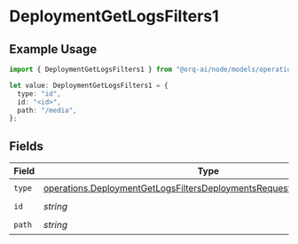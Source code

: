 # DeploymentGetLogsFilters1

## Example Usage

```typescript
import { DeploymentGetLogsFilters1 } from "@orq-ai/node/models/operations";

let value: DeploymentGetLogsFilters1 = {
  type: "id",
  id: "<id>",
  path: "/media",
};
```

## Fields

| Field                                                                                                                                                          | Type                                                                                                                                                           | Required                                                                                                                                                       | Description                                                                                                                                                    |
| -------------------------------------------------------------------------------------------------------------------------------------------------------------- | -------------------------------------------------------------------------------------------------------------------------------------------------------------- | -------------------------------------------------------------------------------------------------------------------------------------------------------------- | -------------------------------------------------------------------------------------------------------------------------------------------------------------- |
| `type`                                                                                                                                                         | [operations.DeploymentGetLogsFiltersDeploymentsRequestRequestBody1Type](../../models/operations/deploymentgetlogsfiltersdeploymentsrequestrequestbody1type.md) | :heavy_check_mark:                                                                                                                                             | N/A                                                                                                                                                            |
| `id`                                                                                                                                                           | *string*                                                                                                                                                       | :heavy_check_mark:                                                                                                                                             | N/A                                                                                                                                                            |
| `path`                                                                                                                                                         | *string*                                                                                                                                                       | :heavy_check_mark:                                                                                                                                             | N/A                                                                                                                                                            |